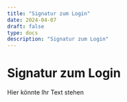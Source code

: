 ```yaml
---
title: "Signatur zum Login"
date: 2024-04-07
draft: false
type: docs
description: "Signatur zum Login"
---
```


# Signatur zum Login

Hier könnte Ihr Text stehen